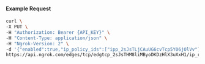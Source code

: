 <!-- Code generated for API Clients. DO NOT EDIT. -->

#### Example Request

```bash
curl \
-X PUT \
-H "Authorization: Bearer {API_KEY}" \
-H "Content-Type: application/json" \
-H "Ngrok-Version: 2" \
-d '{"enabled":true,"ip_policy_ids":["ipp_2sJsTLjCAuUG6cvTcp5Y06jOlVv"]}' \
https://api.ngrok.com/edges/tcp/edgtcp_2sJsTHM8liMByoDKDzHlX3uXxH1/ip_restriction
```
